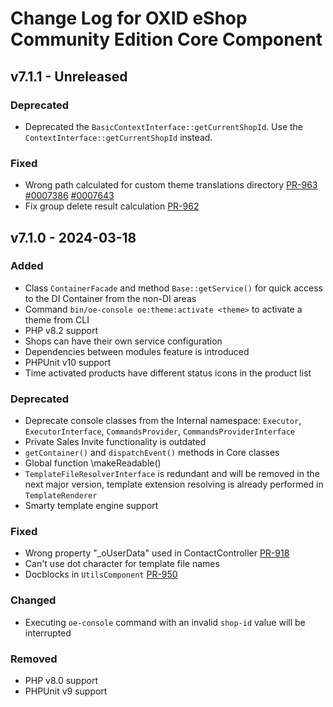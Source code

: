 # Change Log for OXID eShop Community Edition Core Component

## v7.1.1 - Unreleased

### Deprecated
- Deprecated the `BasicContextInterface::getCurrentShopId`. Use the `ContextInterface::getCurrentShopId` instead.

### Fixed
- Wrong path calculated for custom theme translations directory [PR-963](https://github.com/OXID-eSales/oxideshop_ce/pull/963) [#0007386](https://bugs.oxid-esales.com/view.php?id=7386) [#0007643](https://bugs.oxid-esales.com/view.php?id=7643)
- Fix group delete result calculation [PR-962](https://github.com/OXID-eSales/oxideshop_ce/pull/962)

## v7.1.0 - 2024-03-18

### Added
- Class `ContainerFacade` and method `Base::getService()` for quick access to the DI Container from the non-DI areas
- Command `bin/oe-console oe:theme:activate <theme>` to activate a theme from CLI
- PHP v8.2 support
- Shops can have their own service configuration
- Dependencies between modules feature is introduced
- PHPUnit v10 support
- Time activated products have different status icons in the product list

### Deprecated
- Deprecate console classes from the Internal namespace: `Executor`, `ExecutorInterface`, `CommandsProvider`, `CommandsProviderInterface`
- Private Sales Invite functionality is outdated
- `getContainer()` and `dispatchEvent()` methods in Core classes
- Global function \makeReadable()
- `TemplateFileResolverInterface` is redundant and will be  removed in the next major version,
template extension resolving is already performed in `TemplateRenderer`
- Smarty template engine support

### Fixed
- Wrong property "_oUserData" used in ContactController [PR-918](https://github.com/OXID-eSales/oxideshop_ce/pull/918)
- Can't use dot character for template file names
- Docblocks in `UtilsComponent` [PR-950](https://github.com/OXID-eSales/oxideshop_ce/pull/950)

### Changed
- Executing `oe-console` command with an invalid `shop-id` value will be interrupted

### Removed
- PHP v8.0 support
- PHPUnit v9 support

